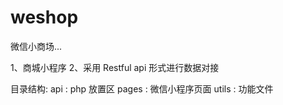 # weshop
微信小商场...


1、商城小程序
2、采用 Restful api 形式进行数据对接

目录结构:
api : php 放置区
pages : 微信小程序页面
utils : 功能文件